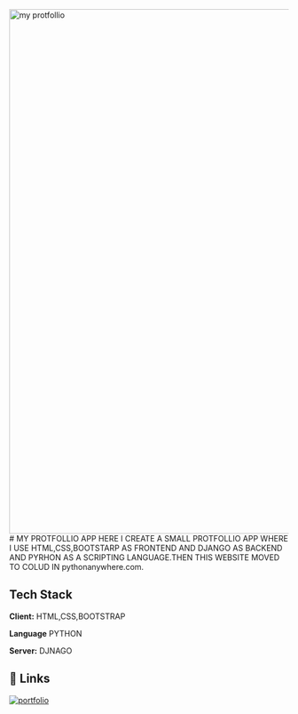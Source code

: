 <img width="944" alt="my protfollio" src="https://user-images.githubusercontent.com/102829368/162607136-0ac20a54-89d8-4a3e-a494-2f89b4499e72.png">
# MY PROTFOLLIO APP
HERE I CREATE A SMALL PROTFOLLIO APP WHERE I USE HTML,CSS,BOOTSTARP AS FRONTEND AND DJANGO AS BACKEND AND PYRHON AS A SCRIPTING LANGUAGE.THEN THIS WEBSITE MOVED TO COLUD IN pythonanywhere.com.

## Tech Stack

**Client:** HTML,CSS,BOOTSTRAP

**Language** PYTHON

**Server:** DJNAGO


## 🔗 Links
[![portfolio](https://img.shields.io/badge/my_portfolio-000?style=for-the-badge&logo=ko-fi&logoColor=white)](http://priybarat.pythonanywhere.com/)
 
